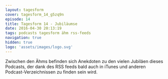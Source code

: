 ```yaml
---
layout: tagesform
cover: tagesform_14_g5zq9n
episode: 14
title: Tagesform 14 - Jubiläumse
date: 2016-04-30 20:13:19
tags: podcasts tagesform ähm rss-feeds
navigation: true
hidden: true
logo: 'assets/images/logo.svg'
---
```


Zwischen den Ähms befinden sich Anekdoten zu den vielen Jubiläen dieses Podcasts, 
der dank des RSS feeds bald auch in iTunes und anderen Podcast-Verzeichnissen zu 
finden sein wird.
